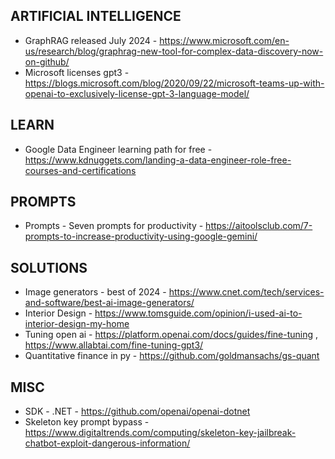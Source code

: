 ## ARTIFICIAL INTELLIGENCE

* GraphRAG released July 2024 - https://www.microsoft.com/en-us/research/blog/graphrag-new-tool-for-complex-data-discovery-now-on-github/ 
* Microsoft licenses gpt3 - https://blogs.microsoft.com/blog/2020/09/22/microsoft-teams-up-with-openai-to-exclusively-license-gpt-3-language-model/

## LEARN

* Google Data Engineer learning path for free - https://www.kdnuggets.com/landing-a-data-engineer-role-free-courses-and-certifications

## PROMPTS

* Prompts - Seven prompts for productivity - https://aitoolsclub.com/7-prompts-to-increase-productivity-using-google-gemini/

## SOLUTIONS

* Image generators - best of 2024 - https://www.cnet.com/tech/services-and-software/best-ai-image-generators/
* Interior Design - https://www.tomsguide.com/opinion/i-used-ai-to-interior-design-my-home
* Tuning open ai - https://platform.openai.com/docs/guides/fine-tuning , https://www.allabtai.com/fine-tuning-gpt3/
* Quantitative finance in py - https://github.com/goldmansachs/gs-quant

## MISC

* SDK - .NET - https://github.com/openai/openai-dotnet
* Skeleton key prompt bypass - https://www.digitaltrends.com/computing/skeleton-key-jailbreak-chatbot-exploit-dangerous-information/